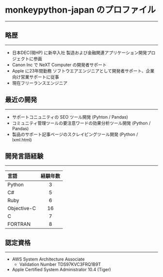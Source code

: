 # monkeypython-japan のプロファイル
---

## 略歴
---
- 日本DEC(現HP) に新卒入社 製造および金融関連アプリケーション開発プロジェクトに参画
- Canon Inc で NeXT Computer の開発者サポート
- Apple に23年間勤務 ソフトウエアエンジニアとして開発者サポート、企業向け営業サポートに従事
- 現在フリーランスエンジニア

## 最近の開発
---
- サポートコニュニティの SEO ツール開発 (Pyhton / Pandas)
- コミュニティ管理ツールの要注意ワードの効果分析ツール開発 (Python / Pandas)
- 製品のサポート記事ページのスクレイピングツール開発 (Python / lxml.html)


## 開発言語経験
---
|言語|経験年数|
|:---|:---:|
|Python|3|
|C#|5|
|Ruby|6|
|Objective-C|16|
|C|7|
|FORTRAN|8|

## 認定資格
---
- AWS System Architecture Associate
  - Validation Number TDS97KVC3FRQ1B9T
- Apple Certified System Administrator 10.4 (Tiger)

